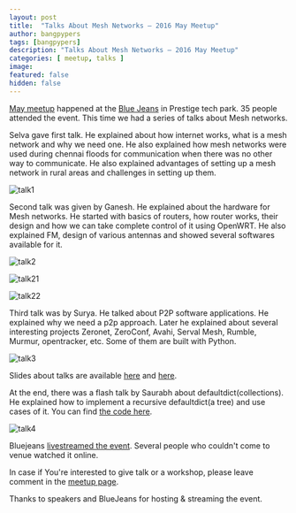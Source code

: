 ```yaml
---
layout: post
title:  "Talks About Mesh Networks – 2016 May Meetup"
author: bangpypers
tags: [bangpypers]
description: "Talks About Mesh Networks – 2016 May Meetup"
categories: [ meetup, talks ]
image:
featured: false
hidden: false
---
```


[May meetup](http://www.meetup.com/BangPypers/events/197867222/) happened at the [Blue Jeans](https://bluejeans.com/) in Prestige tech park. 35 people attended the event. This time we had a series of talks about Mesh networks.

Selva gave first talk. He explained about how internet works, what is a mesh network and why we need one. He also explained how mesh networks were used during chennai floods for communication when there was no other way to communicate. He also explained advantages of setting up a mesh network in rural areas and challenges in setting up them.

![talk1](http://photos4.meetupstatic.com/photos/event/4/f/0/9/highres_450260233.jpeg)

Second talk was given by Ganesh. He explained about the hardware for Mesh networks. He started with basics of routers, how router works, their design and how we can take complete control of it using OpenWRT. He also explained FM, design of various antennas and showed several softwares available for it.

![talk2](http://photos1.meetupstatic.com/photos/event/4/f/b/c/highres_450260412.jpeg)

![talk21](http://photos1.meetupstatic.com/photos/event/5/0/9/5/highres_450260629.jpeg)

![talk22](http://photos4.meetupstatic.com/photos/event/5/0/5/3/highres_450260563.jpeg)

Third talk was by Surya. He talked about P2P software applications. He explained why we need a p2p approach. Later he explained about several interesting projects Zeronet, ZeroConf, Avahi, Serval Mesh, Rumble, Murmur, opentracker, etc. Some of them are built with Python.

![talk3](http://photos1.meetupstatic.com/photos/event/5/0/c/9/highres_450260681.jpeg)

Slides about talks are available [here](https://github.com/suriyadeepan/meshnet-guide-slides/files/275878/MeshGuide_BangPypers.pdf) and [here](https://github.com/lrmodesgh/Presentation/blob/master/0%20Main%20Subjects/9%20Radio%20Mesh%20Networking%20%26%20Distributed%20Systems/Radio%20Mesh%20Networking%20and%20Distributed%20Systems.pdf).

At the end, there was a flash talk by Saurabh about defaultdict(collections). He explained how to implement a recursive defaultdict(a tree) and use cases of it. You can find [the code here](https://github.com/saurabh-hirani/talks/tree/master/defaultdict).

![talk4](http://photos4.meetupstatic.com/photos/event/5/6/9/4/600_450262164.jpeg)

Bluejeans [livestreamed the event](https://a2m.bluejeans.com/a2m/live-event/yl86464). Several people who couldn't come to venue watched it online.


In case if You're interested to give talk or a workshop, please leave comment in the [meetup page](http://www.meetup.com/BangPypers/).

Thanks to speakers and BlueJeans for hosting & streaming the event.
